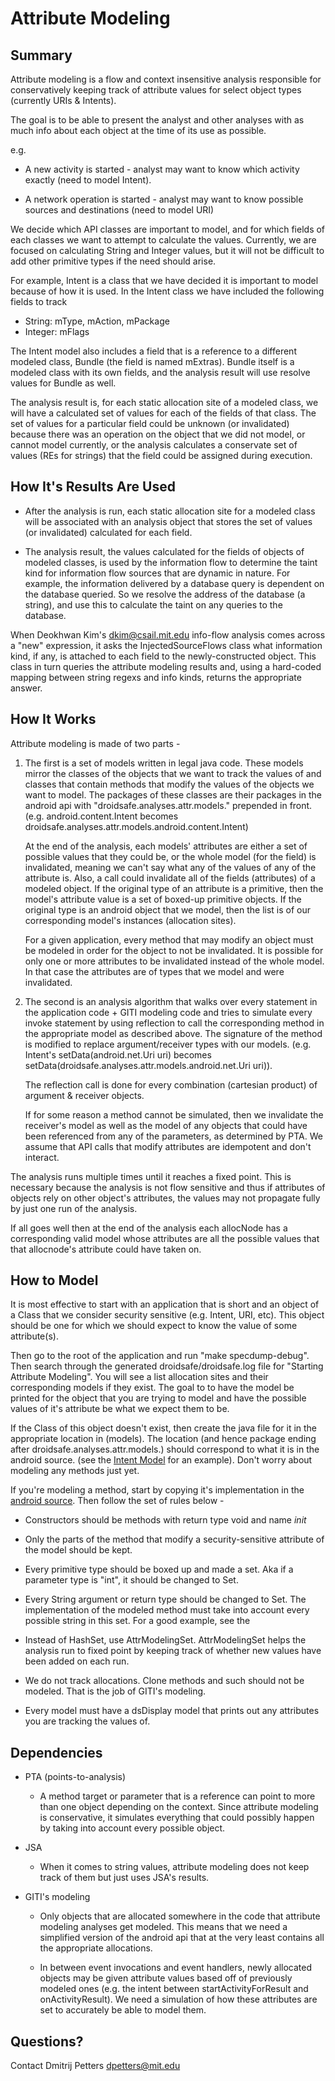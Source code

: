 Attribute Modeling
==================

Summary
-------

Attribute modeling is a flow and context insensitive analysis
responsible for conservatively keeping track of attribute values for
select object types (currently URIs & Intents).

The goal is to be able to present the analyst and other analyses with
as much info about each object at the time of its use as possible.

e.g.

* A new activity is started - analyst may want to know which activity
  exactly (need to model Intent).

* A network operation is started - analyst may want to know possible
  sources and destinations (need to model URI)

We decide which API classes are important to model, and for which
fields of each classes we want to attempt to calculate the values.
Currently, we are focused on calculating String and Integer values,
but it will not be difficult to add other primitive types if the need
should arise.

For example, Intent is a class that we have decided it is important to
model because of how it is used.  In the Intent class we have included
the following fields to track 

* String: mType, mAction, mPackage
* Integer: mFlags

The Intent model also includes a field that is a reference to a
different modeled class, Bundle (the field is named mExtras).  Bundle
itself is a modeled class with its own fields, and the analysis result
will use resolve values for Bundle as well.

The analysis result is, for each static allocation site of a modeled
class, we will have a calculated set of values for each of the fields
of that class.  The set of values for a particular field could be
unknown (or invalidated) because there was an operation on the object
that we did not model, or cannot model currently, or the analysis
calculates a conservate set of values (REs for strings) that the field
could be assigned during execution.

How It's Results Are Used
-------------------------


* After the analysis is run, each static allocation site for
  a modeled class will be associated with an analysis object that
  stores the set of values (or invalidated) calculated for each field.

* The analysis result, the values calculated for the fields of objects
of modeled classes, is used by the information flow to determine the
taint kind for information flow sources that are dynamic in nature.
For example, the information delivered by a database query is
dependent on the database queried.  So we resolve the address of the
database (a string), and use this to calculate the taint on any
queries to the database.

When Deokhwan Kim's <dkim@csail.mit.edu> info-flow analysis comes
  across a "new" expression, it asks the InjectedSourceFlows class
  what information kind, if any, is attached to each field to the
  newly-constructed object.  This class in turn queries the attribute
  modeling results and, using a hard-coded mapping between string
  regexs and info kinds, returns the appropriate answer.

How It Works
------------

Attribute modeling is made of two parts -

1. The first is a set of models written in legal java code. These
   models mirror the classes of the objects that we want to track the
   values of and classes that contain methods that modify the values
   of the objects we want to model. The packages of these classes are
   their packages in the android api with
   "droidsafe.analyses.attr.models." prepended in front.
   (e.g. android.content.Intent becomes
   droidsafe.analyses.attr.models.android.content.Intent)

   At the end of the analysis, each models' attributes are either a
   set of possible values that they could be, or the whole model (for
   the field) is invalidated, meaning we can't say what any of the
   values of any of the attribute is. Also, a call could invalidate
   all of the fields (attributes) of a modeled object. If the original
   type of an attribute is a primitive, then the model's attribute
   value is a set of boxed-up primitive objects. If the original type
   is an android object that we model, then the list is of our
   corresponding model's instances (allocation sites).

   For a given application, every method that may modify an object
   must be modeled in order for the object to not be invalidated. It
   is possible for only one or more attributes to be invalidated
   instead of the whole model. In that case the attributes are of
   types that we model and were invalidated.

2. The second is an analysis algorithm that walks over every statement
   in the application code + GITI modeling code and tries to simulate
   every invoke statement by using reflection to call the
   corresponding method in the appropriate model as described
   above. The signature of the method is modified to replace
   argument/receiver types with our models. (e.g. Intent's
   setData(android.net.Uri uri) becomes
   setData(droidsafe.analyses.attr.models.android.net.Uri uri)).

   The reflection call is done for every combination (cartesian
   product) of argument & receiver objects.

   If for some reason a method cannot be simulated, then we invalidate
   the receiver's model as well as the model of any objects that could
   have been referenced from any of the parameters, as determined by
   PTA. We assume that API calls that modify attributes are idempotent
   and don't interact.

The analysis runs multiple times until it reaches a fixed point. This
is necessary because the analysis is not flow sensitive and thus if
attributes of objects rely on other object's attributes, the values
may not propagate fully by just one run of the analysis.

If all goes well then at the end of the analysis each allocNode has a
corresponding valid model whose attributes are all the possible values
that that allocnode's attribute could have taken on.

How to Model
--------------

It is most effective to start with an application that is short and an
object of a Class that we consider security sensitive (e.g. Intent,
URI, etc). This object should be one for which we should expect to
know the value of some attribute(s).

Then go to the root of the application and run "make specdump-debug". Then
search through the generated droidsafe/droidsafe.log file for
"Starting Attribute Modeling". You will see a list allocation sites
and their corresponding models if they exist. The goal to to have the
model be printed for the object that you are trying to model and have
the possible values of it's attribute be what we expect them to be.

If the Class of this object doesn't exist, then create the java file
for it in the appropriate location in (models). The location (and
hence package ending after droidsafe.analyses.attr.models.) should
correspond to what it is in the android source. (see the [Intent
Model](models/android/content/Intent.java) for an example). Don't
worry about modeling any methods just yet.


If you're modeling a method, start by copying it's implementation in
the [android
source](http://grepcode.com/file/repository.grepcode.com/java/ext/com.google.android/android/4.0.3_r1/android). Then
follow the set of rules below -

* Constructors should be methods with return type void and name _init_

* Only the parts of the method that modify a security-sensitive
  attribute of the model should be kept.

* Every primitive type should be boxed up and made a set. Aka if a
  parameter type is "int", it should be changed to Set<Integer>.

* Every String argument or return type should be changed to
  Set<String>. The implementation of the modeled method must take into
  account every possible string in this set. For a good example, see
  the

* Instead of HashSet, use AttrModelingSet. AttrModelingSet helps the
  analysis run to fixed point by keeping track of whether new values
  have been added on each run.

* We do not track allocations. Clone methods and such should not be
  modeled. That is the job of GITI's modeling.

* Every model must have a dsDisplay model that prints out any
  attributes you are tracking the values of.

Dependencies
------------

* PTA (points-to-analysis)

    * A method target or parameter that is a reference can point to
      more than one object depending on the context.  Since attribute
      modeling is conservative, it simulates everything that could
      possibly happen by taking into account every possible object.

* JSA

    * When it comes to string values, attribute modeling does not keep
      track of them but just uses JSA's results.

* GITI's modeling

    * Only objects that are allocated somewhere in the code that
      attribute modeling analyses get modeled. This means that we need
      a simplified version of the android api that at the very least
      contains all the appropriate allocations.

    * In between event invocations and event handlers, newly allocated
      objects may be given attribute values based off of previously
      modeled ones (e.g. the intent between startActivityForResult and
      onActivityResult). We need a simulation of how these attributes
      are set to accurately be able to model them.

Questions?
----------

Contact Dmitrij Petters <dpetters@mit.edu>
